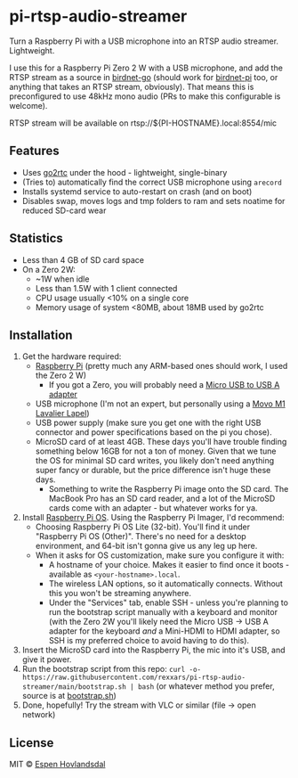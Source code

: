 # pi-rtsp-audio-streamer

Turn a Raspberry Pi with a USB microphone into an RTSP audio streamer. Lightweight.

I use this for a Raspberry Pi Zero 2 W with a USB microphone, and add the RTSP stream as a source in [birdnet-go](https://github.com/tphakala/birdnet-go) (should work for [birdnet-pi](https://github.com/Nachtzuster/BirdNET-Pi) too, or anything that takes an RTSP stream, obviously). That means this is preconfigured to use 48kHz mono audio (PRs to make this configurable is welcome).

RTSP stream will be available on rtsp://${PI-HOSTNAME}.local:8554/mic 

## Features

- Uses [go2rtc](https://github.com/AlexxIT/go2rtc) under the hood - lightweight, single-binary
- (Tries to) automatically find the correct USB microphone using `arecord`
- Installs systemd service to auto-restart on crash (and on boot)
- Disables swap, moves logs and tmp folders to ram and sets noatime for reduced SD-card wear

## Statistics

- Less than 4 GB of SD card space
- On a Zero 2W:
  - ~1W when idle
  - Less than 1.5W with 1 client connected
  - CPU usage usually <10% on a single core
  - Memory usage of system <80MB, about 18MB used by go2rtc

## Installation

1. Get the hardware required:
    - [Raspberry Pi](https://www.raspberrypi.com/products/raspberry-pi-zero-2-w/) (pretty much any ARM-based ones should work, I used the Zero 2 W)
       - If you got a Zero, you will probably need a [Micro USB to USB A adapter](https://www.amazon.com/StarTech-com-5in-Micro-Host-Adapter/dp/B00B4GGW5Q?)
    - USB microphone (I'm not an expert, but personally using a [Movo M1 Lavalier Lapel](https://www.amazon.com/Movo-Omnidirectional-Microphone-Podcasting-Streaming/dp/B0176NRE1G))
    - USB power supply (make sure you get one with the right USB connector and power specifications based on the pi you chose).
    - MicroSD card of at least 4GB. These days you'll have trouble finding something below 16GB for not a ton of money. Given that we tune the OS for minimal SD card writes, you likely don't need anything super fancy or durable, but the price difference isn't huge these days.
      - Something to write the Raspberry Pi image onto the SD card. The MacBook Pro has an SD card reader, and a lot of the MicroSD cards come with an adapter - but whatever works for ya.
2. Install [Raspberry Pi OS](https://www.raspberrypi.com/software/). Using the Raspberry Pi Imager, I'd recommend:
    - Choosing Raspberry Pi OS Lite (32-bit). You'll find it under "Raspberry Pi OS (Other)". There's no need for a desktop environment, and 64-bit isn't gonna give us any leg up here.
    - When it asks for OS customization, make sure you configure it with:
       - A hostname of your choice. Makes it easier to find once it boots - available as `<your-hostname>.local`.
       - The wireless LAN options, so it automatically connects. Without this you won't be streaming anywhere.
       - Under the "Services" tab, enable SSH - unless you're planning to run the bootstrap script manually with a keyboard and monitor (with the Zero 2W you'll likely need the Micro USB -> USB A adapter for the keyboard _and_ a Mini-HDMI to HDMI adapter, so SSH is my preferred choice to avoid having to do this).
3. Insert the MicroSD card into the Raspberry Pi, the mic into it's USB, and give it power.
4. Run the bootstrap script from this repo: `curl -o- https://raw.githubusercontent.com/rexxars/pi-rtsp-audio-streamer/main/bootstrap.sh | bash` (or whatever method you prefer, source is at [bootstrap.sh](https://github.com/rexxars/pi-rtsp-audio-streamer/blob/main/bootstrap.sh))
5. Done, hopefully! Try the stream with VLC or similar (file -> open network)

## License

MIT © [Espen Hovlandsdal](https://espen.codes/)
